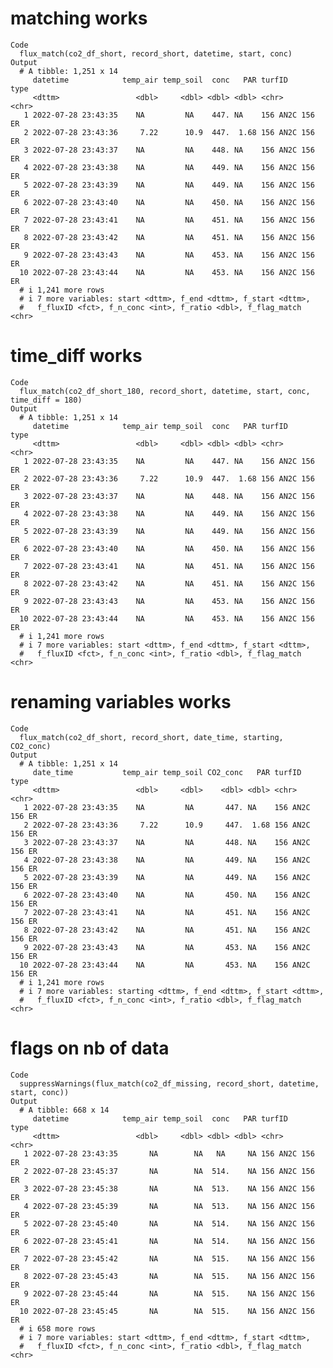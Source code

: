 # matching works

    Code
      flux_match(co2_df_short, record_short, datetime, start, conc)
    Output
      # A tibble: 1,251 x 14
         datetime            temp_air temp_soil  conc   PAR turfID       type 
         <dttm>                 <dbl>     <dbl> <dbl> <dbl> <chr>        <chr>
       1 2022-07-28 23:43:35    NA         NA    447. NA    156 AN2C 156 ER   
       2 2022-07-28 23:43:36     7.22      10.9  447.  1.68 156 AN2C 156 ER   
       3 2022-07-28 23:43:37    NA         NA    448. NA    156 AN2C 156 ER   
       4 2022-07-28 23:43:38    NA         NA    449. NA    156 AN2C 156 ER   
       5 2022-07-28 23:43:39    NA         NA    449. NA    156 AN2C 156 ER   
       6 2022-07-28 23:43:40    NA         NA    450. NA    156 AN2C 156 ER   
       7 2022-07-28 23:43:41    NA         NA    451. NA    156 AN2C 156 ER   
       8 2022-07-28 23:43:42    NA         NA    451. NA    156 AN2C 156 ER   
       9 2022-07-28 23:43:43    NA         NA    453. NA    156 AN2C 156 ER   
      10 2022-07-28 23:43:44    NA         NA    453. NA    156 AN2C 156 ER   
      # i 1,241 more rows
      # i 7 more variables: start <dttm>, f_end <dttm>, f_start <dttm>,
      #   f_fluxID <fct>, f_n_conc <int>, f_ratio <dbl>, f_flag_match <chr>

# time_diff works

    Code
      flux_match(co2_df_short_180, record_short, datetime, start, conc, time_diff = 180)
    Output
      # A tibble: 1,251 x 14
         datetime            temp_air temp_soil  conc   PAR turfID       type 
         <dttm>                 <dbl>     <dbl> <dbl> <dbl> <chr>        <chr>
       1 2022-07-28 23:43:35    NA         NA    447. NA    156 AN2C 156 ER   
       2 2022-07-28 23:43:36     7.22      10.9  447.  1.68 156 AN2C 156 ER   
       3 2022-07-28 23:43:37    NA         NA    448. NA    156 AN2C 156 ER   
       4 2022-07-28 23:43:38    NA         NA    449. NA    156 AN2C 156 ER   
       5 2022-07-28 23:43:39    NA         NA    449. NA    156 AN2C 156 ER   
       6 2022-07-28 23:43:40    NA         NA    450. NA    156 AN2C 156 ER   
       7 2022-07-28 23:43:41    NA         NA    451. NA    156 AN2C 156 ER   
       8 2022-07-28 23:43:42    NA         NA    451. NA    156 AN2C 156 ER   
       9 2022-07-28 23:43:43    NA         NA    453. NA    156 AN2C 156 ER   
      10 2022-07-28 23:43:44    NA         NA    453. NA    156 AN2C 156 ER   
      # i 1,241 more rows
      # i 7 more variables: start <dttm>, f_end <dttm>, f_start <dttm>,
      #   f_fluxID <fct>, f_n_conc <int>, f_ratio <dbl>, f_flag_match <chr>

# renaming variables works

    Code
      flux_match(co2_df_short, record_short, date_time, starting, CO2_conc)
    Output
      # A tibble: 1,251 x 14
         date_time           temp_air temp_soil CO2_conc   PAR turfID       type 
         <dttm>                 <dbl>     <dbl>    <dbl> <dbl> <chr>        <chr>
       1 2022-07-28 23:43:35    NA         NA       447. NA    156 AN2C 156 ER   
       2 2022-07-28 23:43:36     7.22      10.9     447.  1.68 156 AN2C 156 ER   
       3 2022-07-28 23:43:37    NA         NA       448. NA    156 AN2C 156 ER   
       4 2022-07-28 23:43:38    NA         NA       449. NA    156 AN2C 156 ER   
       5 2022-07-28 23:43:39    NA         NA       449. NA    156 AN2C 156 ER   
       6 2022-07-28 23:43:40    NA         NA       450. NA    156 AN2C 156 ER   
       7 2022-07-28 23:43:41    NA         NA       451. NA    156 AN2C 156 ER   
       8 2022-07-28 23:43:42    NA         NA       451. NA    156 AN2C 156 ER   
       9 2022-07-28 23:43:43    NA         NA       453. NA    156 AN2C 156 ER   
      10 2022-07-28 23:43:44    NA         NA       453. NA    156 AN2C 156 ER   
      # i 1,241 more rows
      # i 7 more variables: starting <dttm>, f_end <dttm>, f_start <dttm>,
      #   f_fluxID <fct>, f_n_conc <int>, f_ratio <dbl>, f_flag_match <chr>

# flags on nb of data

    Code
      suppressWarnings(flux_match(co2_df_missing, record_short, datetime, start, conc))
    Output
      # A tibble: 668 x 14
         datetime            temp_air temp_soil  conc   PAR turfID       type 
         <dttm>                 <dbl>     <dbl> <dbl> <dbl> <chr>        <chr>
       1 2022-07-28 23:43:35       NA        NA   NA     NA 156 AN2C 156 ER   
       2 2022-07-28 23:45:37       NA        NA  514.    NA 156 AN2C 156 ER   
       3 2022-07-28 23:45:38       NA        NA  513.    NA 156 AN2C 156 ER   
       4 2022-07-28 23:45:39       NA        NA  513.    NA 156 AN2C 156 ER   
       5 2022-07-28 23:45:40       NA        NA  514.    NA 156 AN2C 156 ER   
       6 2022-07-28 23:45:41       NA        NA  514.    NA 156 AN2C 156 ER   
       7 2022-07-28 23:45:42       NA        NA  515.    NA 156 AN2C 156 ER   
       8 2022-07-28 23:45:43       NA        NA  515.    NA 156 AN2C 156 ER   
       9 2022-07-28 23:45:44       NA        NA  515.    NA 156 AN2C 156 ER   
      10 2022-07-28 23:45:45       NA        NA  515.    NA 156 AN2C 156 ER   
      # i 658 more rows
      # i 7 more variables: start <dttm>, f_end <dttm>, f_start <dttm>,
      #   f_fluxID <fct>, f_n_conc <int>, f_ratio <dbl>, f_flag_match <chr>

